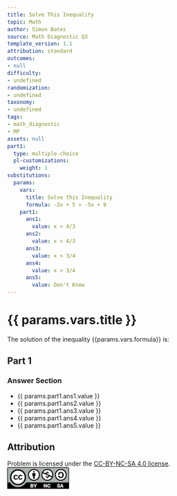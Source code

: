 ```yaml
---
title: Solve This Inequality
topic: Math
author: Simon Bates
source: Math Diagnostic Q3
template_version: 1.1
attribution: standard
outcomes:
- null
difficulty:
- undefined
randomization:
- undefined
taxonomy:
- undefined
tags:
- math_diagnostic
- MP
assets: null
part1:
  type: multiple-choice
  pl-customizations:
    weight: 1
substitutions:
  params:
    vars:
      title: Solve this Inequality
      formula: -2x + 5 > -5x + 9
    part1:
      ans1:
        value: x > 4/3
      ans2:
        value: x < 4/3
      ans3:
        value: x < 3/4
      ans4:
        value: x > 3/4
      ans5:
        value: Don't Know
---
```

# {{ params.vars.title }}
The solution of the inequality {{params.vars.formula}} is:

## Part 1

### Answer Section

- {{ params.part1.ans1.value }}
- {{ params.part1.ans2.value }}
- {{ params.part1.ans3.value }}
- {{ params.part1.ans4.value }}
- {{ params.part1.ans5.value }}

## Attribution

Problem is licensed under the [CC-BY-NC-SA 4.0 license](https://creativecommons.org/licenses/by-nc-sa/4.0/).<br> ![The Creative Commons 4.0 license requiring attribution-BY, non-commercial-NC, and share-alike-SA license.](https://raw.githubusercontent.com/firasm/bits/master/by-nc-sa.png)